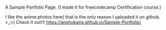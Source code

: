 

A Sample Portfolio Page. 
(I made it for freecodecamp Certification course.)

I like the anime photos here( that is the only reason I uploaded it on github. >_<)
Check it out!!!
 https://anshukaira.github.io/Sample-Portfolio/
